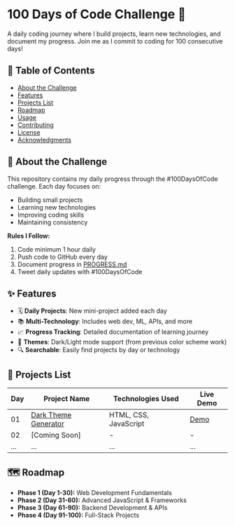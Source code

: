 # 100 Days of Code Challenge 🚀


A daily coding journey where I build projects, learn new technologies, and document my progress. Join me as I commit to coding for 100 consecutive days!

## 📌 Table of Contents
- [About the Challenge](#-about-the-challenge)
- [Features](#-features)
- [Projects List](#-projects-list)
- [Roadmap](#-roadmap)
- [Usage](#-usage)
- [Contributing](#-contributing)
- [License](#-license)
- [Acknowledgments](#-acknowledgments)

## 🎯 About the Challenge
This repository contains my daily progress through the #100DaysOfCode challenge. Each day focuses on:
- Building small projects
- Learning new technologies
- Improving coding skills
- Maintaining consistency

**Rules I Follow:**
1. Code minimum 1 hour daily
2. Push code to GitHub every day
3. Document progress in [PROGRESS.md](PROGRESS.md)
4. Tweet daily updates with #100DaysOfCode

## ✨ Features
- 🗓️ **Daily Projects**: New mini-project added each day
- 📚 **Multi-Technology**: Includes web dev, ML, APIs, and more
- 📈 **Progress Tracking**: Detailed documentation of learning journey
- 🎨 **Themes**: Dark/Light mode support (from previous color scheme work)
- 🔍 **Searchable**: Easily find projects by day or technology

## 📂 Projects List
| Day | Project Name | Technologies Used | Live Demo |
|-----|--------------|-------------------|-----------|
| 01  | [Dark Theme Generator](day-01/) | HTML, CSS, JavaScript | [Demo](#) |
| 02  | [Coming Soon] | - | - |
| ... | ... | ... | ... |

## 🗺️ Roadmap
- **Phase 1 (Day 1-30):** Web Development Fundamentals
- **Phase 2 (Day 31-60):** Advanced JavaScript & Frameworks
- **Phase 3 (Day 61-90):** Backend Development & APIs
- **Phase 4 (Day 91-100):** Full-Stack Projects


